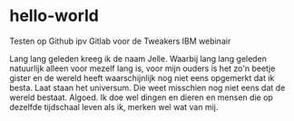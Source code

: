 # hello-world
Testen op Github ipv Gitlab voor de Tweakers IBM webinair

Lang lang geleden kreeg ik de naam Jelle. Waarbij lang lang geleden natuurlijk alleen voor mezelf lang is, voor mijn ouders is het zo'n beetje gister en de wereld heeft waarschijnlijk nog niet eens opgemerkt dat ik besta. Laat staan het universum. Die weet misschien nog niet eens dat de wereld bestaat. Algoed. Ik doe wel dingen en dieren en mensen die op dezelfde tijdschaal leven als ik, merken wel wat van mij.
